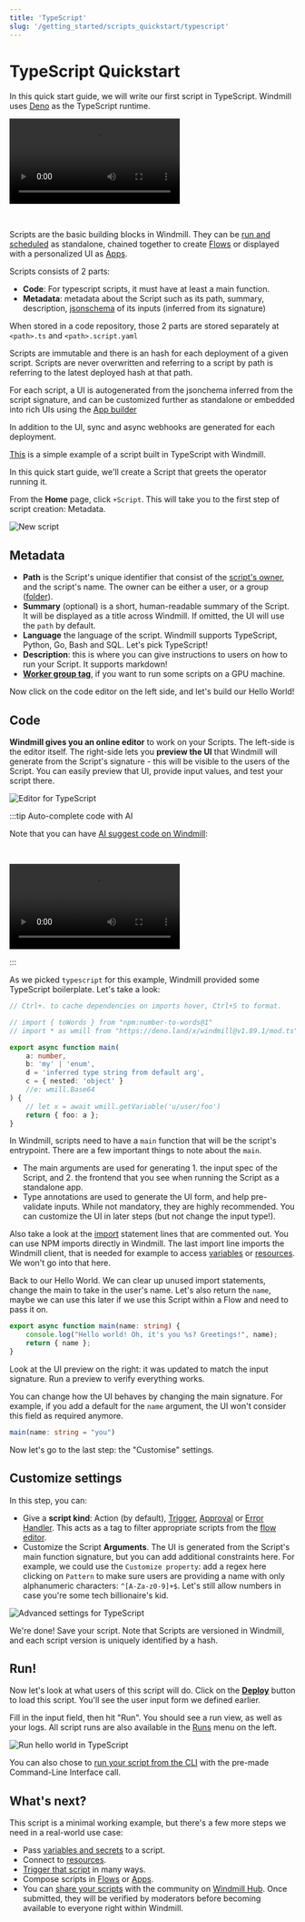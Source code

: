 ```yaml
---
title: 'TypeScript'
slug: '/getting_started/scripts_quickstart/typescript'
---
```


# TypeScript Quickstart

In this quick start guide, we will write our first script in TypeScript. Windmill uses [Deno](https://deno.land/) as the TypeScript runtime.

<video
    className="border-2 rounded-xl object-cover w-full h-full"
    autoPlay
    loop
    controls
    id="main-video"
    src="/videos/typescrit_quickstart.mp4"
/>

<br/>

Scripts are the basic building blocks in Windmill. They can be [run and scheduled](../../8_trigger_scripts/index.md) as standalone, chained together to create [Flows][flows] or displayed with a personalized UI as [Apps](../../7_apps_quickstart/index.md).

Scripts consists of 2 parts:

- **Code**: For typescript scripts, it must have at least a main function.
- **Metadata**: metadata about the Script such as its path, summary, description, [jsonschema](../../../reference/index.md#json-schema) of its inputs (inferred from its signature)

When stored in a code repository, those 2 parts are stored separately at `<path>.ts` and `<path>.script.yaml`

Scripts are immutable and there is an hash for each deployment of a given script. Scripts are never overwritten and referring to a script by path is referring to the latest deployed hash at that path.

For each script, a UI is autogenerated from the jsonchema inferred from the script signature, and can be customized further as standalone or embedded into rich UIs using the [App builder](../../7_apps_quickstart/index.md)

In addition to the UI, sync and async webhooks are generated for each deployment.

[This](https://hub.windmill.dev/scripts/gmail/1291/-send-email-gmail) is a simple example of a script built in TypeScript with Windmill.

In this quick start guide, we'll create a Script that greets the operator running it.

From the **Home** page, click `+Script`. This will take you to the
first step of script creation: Metadata.

![New script](./create_script_ts.png)

## Metadata

- **Path** is the Script's unique identifier that consist of the
  [script's owner](../../../reference/index.md#owner), and the script's name.
  The owner can be either a user, or a group ([folder](../../../core_concepts/8_groups_and_folders/index.md#folders)).
- **Summary** (optional) is a short, human-readable summary of the Script. It
  will be displayed as a title across Windmill. If omitted, the UI will use the `path` by
  default.
- **Language** the language of the script. Windmill supports TypeScript, Python,
  Go, Bash and SQL. Let's pick TypeScript!
- **Description**: this is where you can give instructions
  to users on how to run your Script. It supports markdown!
- **[Worker group tag](../../../core_concepts/9_worker_groups/index.md)**, if you want to run some scripts on a GPU machine.

Now click on the code editor on the left side, and let's build our Hello World!

## Code

**Windmill gives you an online editor** to work on your Scripts. The left-side is
the editor itself. The right-side lets you **preview the UI** that Windmill will
generate from the Script's signature - this will be visible to the users of the
Script. You can easily preview that UI, provide input values, and test your
script there.

![Editor for TypeScript](./editor_ts.png)

:::tip Auto-complete code with AI

Note that you can have [AI suggest code on Windmill](../../../misc/11_code_autocompletion/index.md):

<br/>

<video
    className="border-2 rounded-xl object-cover w-full h-full"
    controls
    id="main-video"
    src="/videos/codeium_example.mp4"
/>

:::

As we picked `typescript` for this example, Windmill provided some TypeScript
boilerplate. Let's take a look:

```typescript
// Ctrl+. to cache dependencies on imports hover, Ctrl+S to format.

// import { toWords } from "npm:number-to-words@1"
// import * as wmill from "https://deno.land/x/windmill@v1.89.1/mod.ts"

export async function main(
	a: number,
	b: 'my' | 'enum',
	d = 'inferred type string from default arg',
	c = { nested: 'object' }
	//e: wmill.Base64
) {
	// let x = await wmill.getVariable('u/user/foo')
	return { foo: a };
}
```

In Windmill, scripts need to have a `main` function that will be the script's
entrypoint. There are a few important things to note about the `main`.

- The main arguments are used for generating 1. the input spec of the Script, and 2.
  the frontend that you see when running the Script as a standalone app.
- Type annotations are used to generate the UI form, and help pre-validate
  inputs. While not mandatory, they are highly recommended. You can customize
  the UI in later steps (but not change the input type!).

Also take a look at the [import](../../../advanced/6_imports/index.md) statement lines that are commented out. You can
use NPM imports directly in Windmill. The last import line imports the Windmill
client, that is needed for example to access
[variables](../../../core_concepts/2_variables_and_secrets/index.md) or
[resources](../../../core_concepts/3_resources_and_types/index.md). We won't go
into that here.

Back to our Hello World. We can clear up unused import statements, change the
main to take in the user's name. Let's also return the `name`, maybe we can use
this later if we use this Script within a Flow and need to pass it on.

```typescript
export async function main(name: string) {
	console.log("Hello world! Oh, it's you %s? Greetings!", name);
	return { name };
}
```

Look at the UI preview on the right: it was updated to match the input
signature. Run a preview to verify everything works.

You can change how the UI behaves by changing the main signature. For example,
if you add a default for the `name` argument, the UI won't consider this field
as required anymore.

```typescript
main(name: string = "you")
```

Now let's go to the last step: the "Customise" settings.

## Customize settings

In this step, you can:

- Give a **script kind**: Action (by default), [Trigger](../../../flows/10_flow_trigger.md), [Approval](../../../flows/11_flow_approval.md) or [Error Handler](../../../flows/7_flow_error_handler.md). This acts as a tag to filter appropriate scripts from the [flow editor](../../6_flows_quickstart/index.md).
- Customize the Script **Arguments**. The UI is generated from the Script's main function signature, but you can add additional constraints here. For example, we could use the `Customize property`: add a regex here clicking on `Pattern` to make sure users are providing a name with only alphanumeric characters: `^[A-Za-z0-9]+$`. Let's still allow numbers in case you're some tech billionaire's kid.

![Advanced settings for TypeScript](./customize_ts.png)

We're done! Save your script. Note that Scripts are versioned in Windmill, and
each script version is uniquely identified by a hash.

## Run!

Now let's look at what users of this script will do. Click on the **[Deploy](../../../core_concepts/0_draft_and_deploy/index.md)** button
to load this script. You'll see the user input form we defined earlier.

Fill in the input field, then hit "Run". You should see a run view, as well as
your logs. All script runs are also available in the [Runs][app-runs] menu on
the left.

![Run hello world in TypeScript](./run_ts.png)

You can also chose to [run your script from the CLI](../../../advanced/3_cli/index.mdx) with the pre-made Command-Line Interface call.

## What's next?

This script is a minimal working example, but there's a few more steps we need
in a real-world use case:

- Pass
  [variables and secrets](../../../core_concepts/2_variables_and_secrets/index.md)
  to a script.
- Connect to [resources](../../../core_concepts/3_resources_and_types/index.md).
- [Trigger that script](../../8_trigger_scripts/index.md) in many ways.
- Compose scripts in [Flows][flows] or [Apps](../../7_apps_quickstart/index.md).
- You can [share your scripts](../../../misc/1_share_on_hub/index.md) with the community on [Windmill Hub][wm-hub]. Once
  submitted, they will be verified by moderators before becoming available to
  everyone right within Windmill.

<!-- Resources -->

[flows]: ../../../getting_started/6_flows_quickstart/index.md
[app-runs]: https://app.windmill.dev/runs
[app-scripts]: https://app.windmill.dev/scripts
[deno]: https://deno.land/
[openflow]: ../../../openflow/index.md
[python]: https://www.python.org/
[wm-hub]: https://hub.windmill.dev
